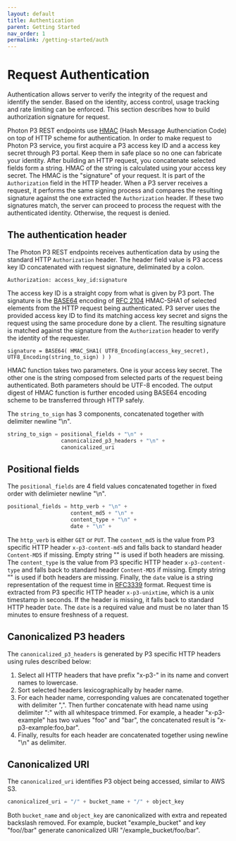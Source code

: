 ```yaml
---
layout: default
title: Authentication
parent: Getting Started
nav_order: 1
permalink: /getting-started/auth
---
```


# Request Authentication

Authentication allows server to verify the integrity of the request and identify the sender. Based on the identity, access control, usage tracking and rate limiting can be enforced. This section describes how to build authorization signature for request.

Photon P3 REST endpoints use [HMAC](https://en.wikipedia.org/wiki/HMAC) (Hash Message Authenciation Code) on top of HTTP scheme for authentication. In order to make request to Photon P3 service, you first acquire a P3 access key ID and a access key secret through P3 portal. Keep them in safe place so no one can fabricate your identity. After building an HTTP request, you concatenate selected fields form a string. HMAC of the string is calculated using your access key secret. The HMAC is the "signature" of your request. It is part of the `Authorization` field in the HTTP header. When a P3 server receives a request, it performs the same signing process and compares the resulting signature against the one extracted the `Authorization` header. If these two signatures match, the server can proceed to process the request with the authenticated identity. Otherwise, the request is denied.

## The authentication header

The Photon P3 REST endpoints receives authentication data by using the standard HTTP `Authorization` header. The header field value is P3 access key ID concatenated with request signature, deliminated by a colon.
```
Authorization: access_key_id:signature
```
The access key ID is a straight copy from what is given by P3 port. The signature is the [BASE64](https://en.wikipedia.org/wiki/Base64) encoding of [RFC 2104](https://www.rfc-editor.org/rfc/rfc2104) HMAC-SHA1 of selected elements from the HTTP request being authenticated. P3 server uses the provided access key ID to find its matching access key secret and signs the request using the same procedure done by a client. The resulting signature is matched against the signature from the `Authorization` header to verify the identity of the requester.
```
signature = BASE64( HMAC_SHA1( UTF8_Encoding(access_key_secret), UTF8_Encoding(string_to_sign) ) )
```
HMAC function takes two parameters. One is your access key secret. The other one is the string composed from selected parts of the request being authenticated. Both parameters should be UTF-8 encoded. The output digest of HMAC function is further encoded using BASE64 encoding scheme to be transferred through HTTP safely.

The `string_to_sign` has 3 components, concatenated together with delimiter newline "\n".
```java
string_to_sign = positional_fields + "\n" +
                 canonicalized_p3_headers + "\n" +
                 canonicalized_uri
```

## Positional fields

The `positional_fields` are 4 field values concatenated together in fixed order with delimieter newline "\n".
```java
positional_fields = http_verb + "\n" +
                    content_md5 + "\n" +
                    content_type + "\n" +
                    date + "\n" +
```

The `http_verb` is either `GET` or `PUT`. The `content_md5` is the value from P3 specific HTTP header `x-p3-content-md5` and falls back to standard header `Content-MD5` if missing. Empty string "" is used if both headers are missing. The `content_type` is the value from P3 specific HTTP header `x-p3-content-type` and falls back to standard header `Content-MD5` if missing. Empty string "" is used if both headers are missing. Finally, the `date` value is a string representation of the request time in [RFC3339](https://www.rfc-editor.org/rfc/rfc3339) format. Request time is extracted from P3 specific HTTP header `x-p3-unixtime`, which is a unix timestamp in seconds. If the header is missing, it falls back to standard HTTP header `Date`. The `date` is a required value and must be no later than 15 minutes to ensure freshness of a request.

## Canonicalized P3 headers

The `canonicalized_p3_headers` is generated by P3 specific HTTP headers using rules described below:
1. Select all HTTP headers that have prefix "x-p3-" in its name and convert names to lowercase.
2. Sort selected headers lexicographically by header name.
3. For each header name, corresponding values are concatenated together with delimiter ",". Then further concatenate with head name using delimiter ":" with all whitespace trimmed. For example, a header "x-p3-example" has two values "foo" and "bar", the concatenated result is "x-p3-example:foo,bar".
4. Finally, results for each header are concatenated together using newline "\n" as delimiter.

## Canonicalized URI

The `canonicalized_uri` identifies P3 object being accessed, similar to AWS S3.
```java
canonicalized_uri = "/" + bucket_name + "/" + object_key
```
Both `bucket_name` and `object_key` are canonicalized with extra and repeated backslash removed. For example, bucket "example_bucket" and key "foo//bar" generate canonicalized URI "/example_bucket/foo/bar".
